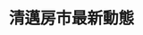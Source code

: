---
title: "清邁房市最新動態"
video_id: "S-h41KSQW8g"
shorts_url: "https://youtube.com/shorts/S-h41KSQW8g?si=xRMVY2_ikE55rQlG"
thumbnail: "https://img.youtube.com/vi/S-h41KSQW8g/hqdefault.jpg"
published: true
order: 5
---
